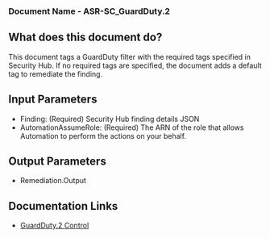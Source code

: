 ### Document Name - ASR-SC_GuardDuty.2

## What does this document do?
This document tags a GuardDuty filter with the required tags specified in Security Hub. If no required tags are specified, the document adds a default tag to remediate the finding.
## Input Parameters
* Finding: (Required) Security Hub finding details JSON
* AutomationAssumeRole: (Required) The ARN of the role that allows Automation to perform the actions on your behalf.

## Output Parameters
* Remediation.Output

## Documentation Links
* [GuardDuty.2 Control](https://docs.aws.amazon.com/securityhub/latest/userguide/guardduty-controls.html#guardduty-2)